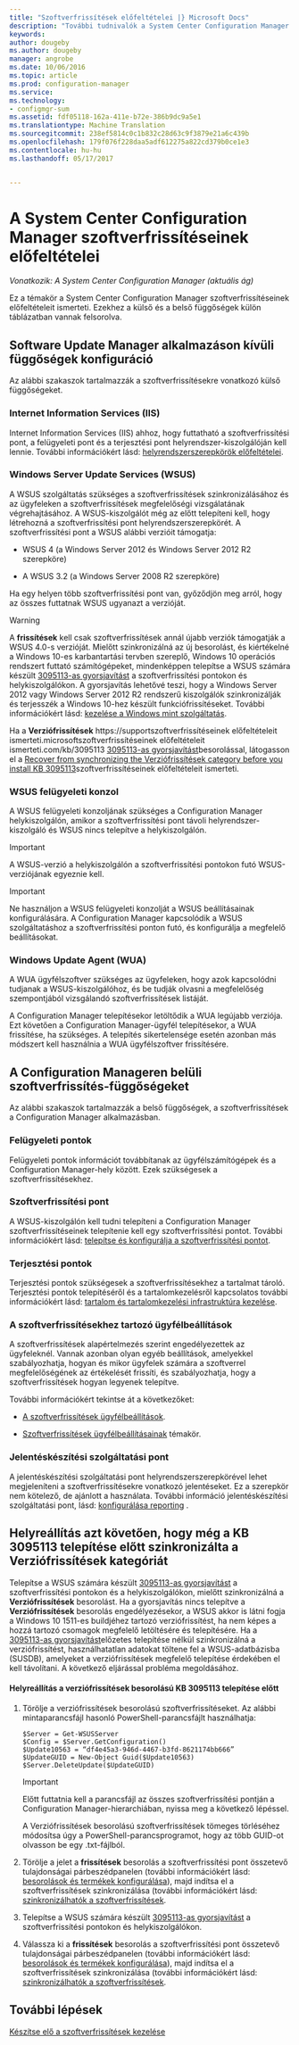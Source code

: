 ```yaml
---
title: "Szoftverfrissítések előfeltételei |} Microsoft Docs"
description: "További tudnivalók a System Center Configuration Manager szoftverfrissítéseinek előfeltételei."
keywords: 
author: dougeby
ms.author: dougeby
manager: angrobe
ms.date: 10/06/2016
ms.topic: article
ms.prod: configuration-manager
ms.service: 
ms.technology:
- configmgr-sum
ms.assetid: fdf05118-162a-411e-b72e-386b9dc9a5e1
ms.translationtype: Machine Translation
ms.sourcegitcommit: 238ef5814c0c1b832c28d63c9f3879e21a6c439b
ms.openlocfilehash: 179f076f228daa5adf612275a822cd379b0ce1e3
ms.contentlocale: hu-hu
ms.lasthandoff: 05/17/2017


---
```


# <a name="prerequisites-for-software-updates-in-system-center-configuration-manager"></a>A System Center Configuration Manager szoftverfrissítéseinek előfeltételei

*Vonatkozik: A System Center Configuration Manager (aktuális ág)*

Ez a témakör a System Center Configuration Manager szoftverfrissítéseinek előfeltételeit ismerteti. Ezekhez a külső és a belső függőségek külön táblázatban vannak felsorolva.  

## <a name="software-update-dependencies-external-to-configuration-manager"></a>Software Update Manager alkalmazáson kívüli függőségek konfiguráció  
 Az alábbi szakaszok tartalmazzák a szoftverfrissítésekre vonatkozó külső függőségeket.  

### <a name="internet-information-services-iis"></a>Internet Information Services (IIS)  
 Internet Information Services (IIS) ahhoz, hogy futtatható a szoftverfrissítési pont, a felügyeleti pont és a terjesztési pont helyrendszer-kiszolgálóján kell lennie. További információkért lásd: [helyrendszerszerepkörök előfeltételei](../../core/plan-design/configs/site-and-site-system-prerequisites.md).  

### <a name="windows-server-update-services-wsus"></a>Windows Server Update Services (WSUS)  
 A WSUS szolgáltatás szükséges a szoftverfrissítések szinkronizálásához és az ügyfeleken a szoftverfrissítések megfelelőségi vizsgálatának végrehajtásához. A WSUS-kiszolgálót még az előtt telepíteni kell, hogy létrehozná a szoftverfrissítési pont helyrendszerszerepkörét. A szoftverfrissítési pont a WSUS alábbi verzióit támogatja:  

-   WSUS 4 (a Windows Server 2012 és Windows Server 2012 R2 szerepköre)  

-   A WSUS 3.2 (a Windows Server 2008 R2 szerepköre)  

 Ha egy helyen több szoftverfrissítési pont van, győződjön meg arról, hogy az összes futtatnak WSUS ugyanazt a verzióját.  

> [!WARNING]  
>  A **frissítések** kell csak szoftverfrissítések annál újabb verziók támogatják a WSUS 4.0-s verzióját. Mielőtt szinkronizálná az új besorolást, és kiértékelné a Windows 10-es karbantartási tervben szereplő, Windows 10 operációs rendszert futtató számítógépeket, mindenképpen telepítse a WSUS számára készült [3095113-as gyorsjavítást](https://support.microsoft.com/kb/3095113) a szoftverfrissítési pontokon és helykiszolgálókon. A gyorsjavítás lehetővé teszi, hogy a Windows Server 2012 vagy Windows Server 2012 R2 rendszerű kiszolgálók szinkronizálják és terjesszék a Windows 10-hez készült funkciófrissítéseket. További információkért lásd: [kezelése a Windows mint szolgáltatás](../../osd/deploy-use/manage-windows-as-a-service.md).  
>   
>  Ha a **Verziófrissítések** https://supportszoftverfrissítéseinek előfeltételeit ismerteti.microsoftszoftverfrissítéseinek előfeltételeit ismerteti.com/kb/3095113 [3095113-as gyorsjavítást](https://support.microsoft.com/kb/3095113)besorolással, látogasson el a [Recover from synchronizing the Verziófrissítések category before you install KB 3095113](#BKMK_RecoverUpgrades)szoftverfrissítéseinek előfeltételeit ismerteti.  

### <a name="wsus-administration-console"></a>WSUS felügyeleti konzol  
 A WSUS felügyeleti konzoljának szükséges a Configuration Manager helykiszolgálón, amikor a szoftverfrissítési pont távoli helyrendszer-kiszolgáló és WSUS nincs telepítve a helykiszolgálón.  

> [!IMPORTANT]  
>  A WSUS-verzió a helykiszolgálón a szoftverfrissítési pontokon futó WSUS-verziójának egyeznie kell.  

> [!IMPORTANT]  
>  Ne használjon a WSUS felügyeleti konzolját a WSUS beállításainak konfigurálására. A Configuration Manager kapcsolódik a WSUS szolgáltatáshoz a szoftverfrissítési ponton futó, és konfigurálja a megfelelő beállításokat.  

### <a name="windows-update-agent-wua"></a>Windows Update Agent (WUA)  
 A WUA ügyfélszoftver szükséges az ügyfeleken, hogy azok kapcsolódni tudjanak a WSUS-kiszolgálóhoz, és be tudják olvasni a megfelelőség szempontjából vizsgálandó szoftverfrissítések listáját.  

 A Configuration Manager telepítésekor letöltődik a WUA legújabb verziója. Ezt követően a Configuration Manager-ügyfél telepítésekor, a WUA frissítése, ha szükséges. A telepítés sikertelensége esetén azonban más módszert kell használnia a WUA ügyfélszoftver frissítésére.  

## <a name="software-update-dependencies-internal-to-configuration-manager"></a>A Configuration Manageren belüli szoftverfrissítés-függőségeket  
 Az alábbi szakaszok tartalmazzák a belső függőségek, a szoftverfrissítések a Configuration Manager alkalmazásban.  

### <a name="management-points"></a>Felügyeleti pontok  
 Felügyeleti pontok információt továbbítanak az ügyfélszámítógépek és a Configuration Manager-hely között. Ezek szükségesek a szoftverfrissítésekhez.  

### <a name="software-update-point"></a>Szoftverfrissítési pont  
 A WSUS-kiszolgálón kell tudni telepíteni a Configuration Manager szoftverfrissítéseinek telepítenie kell egy szoftverfrissítési pontot. További információkért lásd: [telepítse és konfigurálja a szoftverfrissítési pontot](../get-started/install-a-software-update-point.md).

### <a name="distribution-points"></a>Terjesztési pontok  
 Terjesztési pontok szükségesek a szoftverfrissítésekhez a tartalmat tároló. Terjesztési pontok telepítéséről és a tartalomkezelésről kapcsolatos további információkért lásd: [tartalom és tartalomkezelési infrastruktúra kezelése](../../core/servers/deploy/configure/manage-content-and-content-infrastructure.md).  

### <a name="client-settings-for-software-updates"></a>A szoftverfrissítésekhez tartozó ügyfélbeállítások  
 A szoftverfrissítések alapértelmezés szerint engedélyezettek az ügyfeleknél. Vannak azonban olyan egyéb beállítások, amelyekkel szabályozhatja, hogyan és mikor ügyfelek számára a szoftverrel megfelelőségének az értékelését frissíti, és szabályozhatja, hogy a szoftverfrissítések hogyan legyenek telepítve.  

 További információkért tekintse át a következőket:  

-   [A szoftverfrissítések ügyfélbeállítások](../get-started/manage-settings-for-software-updates.md#a-namebkmkclientsettingsa-client-settings-for-software-updates).  

-   [Szoftverfrissítések ügyfélbeállításainak](../../core/clients/deploy/about-client-settings.md#software-updates) témakör.  

### <a name="reporting-services-point"></a>Jelentéskészítési szolgáltatási pont  
 A jelentéskészítési szolgáltatási pont helyrendszerszerepkörével lehet megjeleníteni a szoftverfrissítésekre vonatkozó jelentéseket. Ez a szerepkör nem kötelező, de ajánlott a használata. További információ jelentéskészítési szolgáltatási pont, lásd: [konfigurálása reporting](../../core/servers/manage/configuring-reporting.md) .  

##  <a name="BKMK_RecoverUpgrades"></a> Helyreállítás azt követően, hogy még a KB 3095113 telepítése előtt szinkronizálta a Verziófrissítések kategóriát  
 Telepítse a WSUS számára készült [3095113-as gyorsjavítást](https://support.microsoft.com/kb/3095113) a szoftverfrissítési pontokon és a helykiszolgálókon, mielőtt szinkronizálná a **Verziófrissítések** besorolást. Ha a gyorsjavítás nincs telepítve a **Verziófrissítések** besorolás engedélyezésekor, a WSUS akkor is látni fogja a Windows 10 1511-es buildjéhez tartozó verziófrissítést, ha nem képes a hozzá tartozó csomagok megfelelő letöltésére és telepítésére. Ha a [3095113-as gyorsjavítást](https://support.microsoft.com/kb/3095113)előzetes telepítése nélkül szinkronizálná a verziófrissítést, használhatatlan adatokat töltene fel a WSUS-adatbázisba (SUSDB), amelyeket a verziófrissítések megfelelő telepítése érdekében el kell távolítani.  A következő eljárással probléma megoldásához.  

#### <a name="to-recover-from-synchronizing-the-upgrades-classification-before-you-install-kb-3095113"></a>Helyreállítás a verziófrissítések besorolású KB 3095113 telepítése előtt  

1.  Törölje a verziófrissítések besorolású szoftverfrissítéseket. Az alábbi mintaparancsfájl hasonló PowerShell-parancsfájlt használhatja:  

    ```  
    $Server = Get-WSUSServer  
    $Config = $Server.GetConfiguration()  
    $Update10563 = “df4e45a3-946d-4467-b3fd-8621174bb666”  
    $UpdateGUID = New-Object Guid($Update10563)  
    $Server.DeleteUpdate($UpdateGUID)  
    ```  

    > [!IMPORTANT]  
    >  Előtt futtatnia kell a parancsfájl az összes szoftverfrissítési pontján a Configuration Manager-hierarchiában, nyissa meg a következő lépéssel.  

     A Verziófrissítések besorolású szoftverfrissítések tömeges törléséhez módosítsa úgy a PowerShell-parancsprogramot, hogy az több GUID-ot olvasson be egy .txt-fájlból.  

2.  Törölje a jelet a **frissítések** besorolás a szoftverfrissítési pont összetevő tulajdonságai párbeszédpanelen (további információkért lásd: [besorolások és termékek konfigurálása](../get-started/configure-classifications-and-products.md)), majd indítsa el a szoftverfrissítések szinkronizálása (további információkért lásd: [szinkronizálhatók a szoftverfrissítések](../get-started/synchronize-software-updates.md).  

3.  Telepítse a WSUS számára készült [3095113-as gyorsjavítást](https://support.microsoft.com/kb/3095113) a szoftverfrissítési pontokon és helykiszolgálókon.  

4.  Válassza ki a **frissítések** besorolás a szoftverfrissítési pont összetevő tulajdonságai párbeszédpanelen (további információkért lásd: [besorolások és termékek konfigurálása](../get-started/configure-classifications-and-products.md)), majd indítsa el a szoftverfrissítések szinkronizálása (további információkért lásd: [szinkronizálhatók a szoftverfrissítések](../get-started/synchronize-software-updates.md).  

## <a name="next-steps"></a>További lépések
[Készítse elő a szoftverfrissítések kezelése](../get-started/prepare-for-software-updates-management.md)

